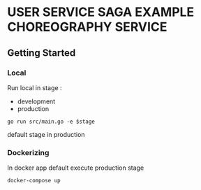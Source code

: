 # USER SERVICE SAGA EXAMPLE CHOREOGRAPHY SERVICE

## Getting Started

### Local
Run local in stage :
- development
- production
```
go run src/main.go -e $stage
```
default stage in production

### Dockerizing
In docker app default execute production stage
```
docker-compose up
```
